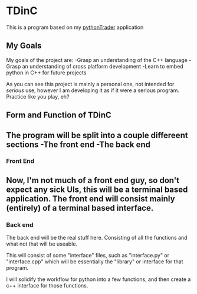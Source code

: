 # TDinC
This is a program based on my [pythonTrader](https://github.com/platypushunter/pythonTrader) application

## My Goals
My goals of the project are:
-Grasp an understanding of the C++ language
-Grasp an understanding of cross platform development
-Learn to embed python in C++ for future projects

As you can see this project is mainly a personal one, not intended for _serious_ use, however I am developing it as if it were a serious program. Practice like you play, eh?

## Form and Function of TDinC
The program will be split into a couple differeent sections
-The front end
-The back end
----
### Front End
Now, I'm not much of a front end guy, so don't expect any sick UIs, this will be a terminal based application. The front end will consist mainly (entirely) of a terminal based interface. 
----
### Back end
The back end will be the real stuff here. Consisting of all the functions and what not that will be useable. 

This will consist of some "interface" files, such as "interface.py" or "interface.cpp" which will be essentially the "library" or interface for that program. 

I will solidify the workflow for python into a few functions, and then create a c++ interface for those functions.
